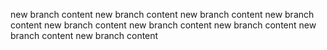 new branch content
new branch content
new branch content
new branch content
new branch content
new branch content
new branch content
new branch content
new branch content
